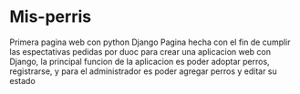 # Mis-perris
Primera pagina web con python Django
Pagina hecha con el fin de cumplir las espectativas pedidas por duoc para crear una aplicacion web
con Django, la principal funcion de la aplicacion es poder adoptar perros, registrarse, y para el administrador es poder agregar perros y
editar su estado
